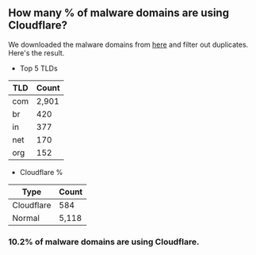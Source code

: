 ## How many % of malware domains are using Cloudflare?


We downloaded the malware domains from [here](https://urlhaus.abuse.ch) and filter out duplicates.
Here's the result.


[//]: # (start replacement)


- Top 5 TLDs

| TLD | Count |
| --- | --- |
| com | 2,901 |
| br | 420 |
| in | 377 |
| net | 170 |
| org | 152 |


- Cloudflare %

| Type | Count |
| --- | --- |
| Cloudflare | 584 |
| Normal | 5,118 |


### 10.2% of malware domains are using Cloudflare.